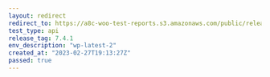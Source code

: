 ```yaml
---
layout: redirect
redirect_to: https://a8c-woo-test-reports.s3.amazonaws.com/public/release/7.4.1/wp-latest-2/api/index.html
test_type: api
release_tag: 7.4.1
env_description: "wp-latest-2"
created_at: "2023-02-27T19:13:27Z"
passed: true
---
```

